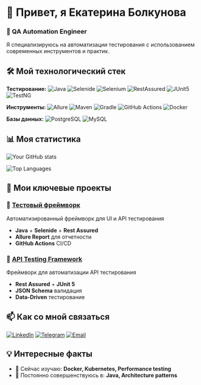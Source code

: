 # 👋 Привет, я Екатерина Болкунова 

### 🚀 QA Automation Engineer

Я специализируюсь на автоматизации тестирования с использованием современных инструментов и практик.

## 🛠 Мой технологический стек

**Тестирование:**
![Java](https://img.shields.io/badge/Java-17-red)
![Selenide](https://img.shields.io/badge/Selenide-7.0+-blue)
![Selenium](https://img.shields.io/badge/Selenium-4.0+-green)
![RestAssured](https://img.shields.io/badge/RestAssured-API_testing-orange)
![JUnit5](https://img.shields.io/badge/JUnit5-Testing-purple)
![TestNG](https://img.shields.io/badge/TestNG-Testing-red)

**Инструменты:**
![Allure](https://img.shields.io/badge/Allure-Reports-orange)
![Maven](https://img.shields.io/badge/Maven-Build-yellow)
![Gradle](https://img.shields.io/badge/Gradle-Build-green)
![GitHub Actions](https://img.shields.io/badge/GitHub_Actions-CI/CD-blue)
![Docker](https://img.shields.io/badge/Docker-Containers-blue)

**Базы данных:**
![PostgreSQL](https://img.shields.io/badge/PostgreSQL-Database-blue)
![MySQL](https://img.shields.io/badge/MySQL-Database-orange)

## 📊 Моя статистика

![Your GitHub stats](https://github-readme-stats.vercel.app/api?username=ваш-username&show_icons=true&theme=radical)

![Top Languages](https://github-readme-stats.vercel.app/api/top-langs/?username=ваш-username&layout=compact&theme=radical)

## 🎯 Мои ключевые проекты

### 🚀 [Тестовый фреймворк](https://github.com/ваш-username/ваш-репозиторий)
Автоматизированный фреймворк для UI и API тестирования
- **Java** + **Selenide** + **Rest Assured**
- **Allure Report** для отчетности
- **GitHub Actions** CI/CD

### 🔧 [API Testing Framework](https://github.com/ваш-username/api-tests)
Фреймворк для автоматизации API тестирования
- **Rest Assured** + **JUnit 5**
- **JSON Schema** валидация
- **Data-Driven** тестирование

## 📫 Как со мной связаться

[![LinkedIn](https://img.shields.io/badge/LinkedIn-Екатерина_Болкунова-blue?style=flat&logo=linkedin)](www.linkedin.com/in/екатерина-болкунова-b124081b4)
[![Telegram](https://img.shields.io/badge/Telegram-Написать_мне-blue?style=flat&logo=telegram)](https://t.me/@bolkunovaes)
[![Email](https://img.shields.io/badge/Email-ekaterina@example.com-red?style=flat&logo=gmail)](mailto:bolkunovaes@gmail.com)

## 💡 Интересные факты

- 🔭 Сейчас изучаю: **Docker, Kubernetes, Performance testing**
- 🌱 Постоянно совершенствуюсь в: **Java, Architecture patterns**

